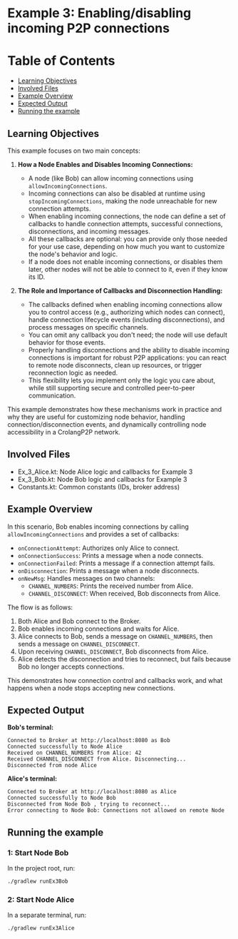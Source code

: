 # Example 3: Enabling/disabling incoming P2P connections
# Table of Contents

- [Learning Objectives](#learning-objectives)
- [Involved Files](#involved-files)
- [Example Overview](#example-overview)
- [Expected Output](#expected-output)
- [Running the example](#running-the-example)

## Learning Objectives
This example focuses on two main concepts:

1. **How a Node Enables and Disables Incoming Connections:**
    - A node (like Bob) can allow incoming connections using `allowIncomingConnections`.
    - Incoming connections can also be disabled at runtime using `stopIncomingConnections`, making the node unreachable for new connection attempts.
    - When enabling incoming connections, the node can define a set of callbacks to handle connection attempts, successful connections, disconnections, and incoming messages.
    - All these callbacks are optional: you can provide only those needed for your use case, depending on how much you want to customize the node's behavior and logic.
    - If a node does not enable incoming connections, or disables them later, other nodes will not be able to connect to it, even if they know its ID.

2. **The Role and Importance of Callbacks and Disconnection Handling:**
    - The callbacks defined when enabling incoming connections allow you to control access (e.g., authorizing which nodes can connect), handle connection lifecycle events (including disconnections), and process messages on specific channels.
    - You can omit any callback you don't need; the node will use default behavior for those events.
    - Properly handling disconnections and the ability to disable incoming connections is important for robust P2P applications: you can react to remote node disconnects, clean up resources, or trigger reconnection logic as needed.
    - This flexibility lets you implement only the logic you care about, while still supporting secure and controlled peer-to-peer communication.

This example demonstrates how these mechanisms work in practice and why they are useful for customizing node behavior, handling connection/disconnection events, and dynamically controlling node accessibility in a CrolangP2P network.

## Involved Files

- Ex_3_Alice.kt: Node Alice logic and callbacks for Example 3
- Ex_3_Bob.kt: Node Bob logic and callbacks for Example 3
- Constants.kt: Common constants (IDs, broker address)

## Example Overview
In this scenario, Bob enables incoming connections by calling `allowIncomingConnections` and provides a set of callbacks:

- `onConnectionAttempt`: Authorizes only Alice to connect.
- `onConnectionSuccess`: Prints a message when a node connects.
- `onConnectionFailed`: Prints a message if a connection attempt fails.
- `onDisconnection`: Prints a message when a node disconnects.
- `onNewMsg`: Handles messages on two channels:
    - `CHANNEL_NUMBERS`: Prints the received number from Alice.
    - `CHANNEL_DISCONNECT`: When received, Bob disconnects from Alice.

The flow is as follows:
1. Both Alice and Bob connect to the Broker.
2. Bob enables incoming connections and waits for Alice.
3. Alice connects to Bob, sends a message on `CHANNEL_NUMBERS`, then sends a message on `CHANNEL_DISCONNECT`.
4. Upon receiving `CHANNEL_DISCONNECT`, Bob disconnects from Alice.
5. Alice detects the disconnection and tries to reconnect, but fails because Bob no longer accepts connections.

This demonstrates how connection control and callbacks work, and what happens when a node stops accepting new connections.

## Expected Output

**Bob's terminal:**
```
Connected to Broker at http://localhost:8080 as Bob
Connected successfully to Node Alice
Received on CHANNEL_NUMBERS from Alice: 42
Received CHANNEL_DISCONNECT from Alice. Disconnecting...
Disconnected from node Alice
```

**Alice's terminal:**
```
Connected to Broker at http://localhost:8080 as Alice
Connected successfully to Node Bob
Disconnected from Node Bob , trying to reconnect...
Error connecting to Node Bob: Connections not allowed on remote Node
```

## Running the example
### 1: Start Node Bob

In the project root, run:

```sh
./gradlew runEx3Bob
```

### 2: Start Node Alice

In a separate terminal, run:

```sh
./gradlew runEx3Alice
```
